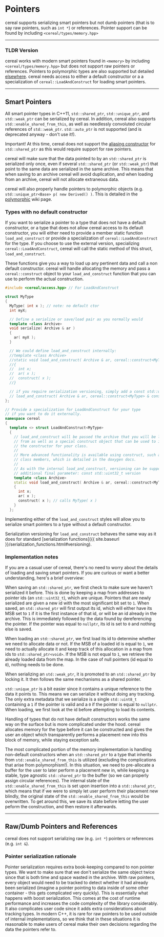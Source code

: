 Pointers
========

cereal supports serializing smart pointers but not dumb pointers (that is to say raw pointers, such as `int *`) or references.  Pointer support can be found by including `<cereal/types/memory.hpp>`

---

### TLDR Version

cereal works with modern smart pointers found in `<memory>` by including `<cereal/types/memory.hpp>` but does not support raw pointers or references.  Pointers to polymorphic types are also supported but detailed [elsewhere](polymorphism.html).  cereal needs access to either a default constructor or a a specialization of `cereal::LoadAndConstruct` for loading smart pointers.  

---

## Smart Pointers

All smart pointer types in C++11, `std::shared_ptr`, `std::unique_ptr`, and `std::weak_ptr` can be serialized by cereal.  In addition, cereal also supports `std::enable_shared_from_this`, as well as needlessly convoluted circular references of `std::weak_ptr`.  `std::auto_ptr` is not supported (and is deprecated anyway - don't use it!).

<span class="label label-warning">Important!</span>
At this time, cereal does not support the [aliasing constructor](http://en.cppreference.com/w/cpp/memory/shared_ptr/shared_ptr) for `std::shared_ptr` as this would require support for raw pointers.

cereal will make sure that the data pointed to by an `std::shared_ptr` is serialized only once, even if several `std::shared_ptr` (or `std::weak_ptr`) that point to the same data are serialized in the same archive.  This means that when saving to an archive cereal will avoid duplication, and when loading from an archive, cereal will not allocate extraneous data.

cereal will also properly handle pointers to polymorphic objects (e.g. `std::unique_ptr<Base> p( new Derived() )`.  This is detailed in the [polymorphic](polymorphism.html) wiki page.

### Types with no default constructor

If you want to serialize a pointer to a type that does not have a default constructor, or a type that does not allow cereal access to its default constructor, you will either need to provide a member static function `load_and_construct` or provide a specialization of `cereal::LoadAndConstruct` for the type.  If you choose to use the external version, specializing `cereal::LoadAndConstruct`, cereal will call the static method of this struct, `load_and_construct`.

These functions give you a way to load up any pertinent data and call a non default constructor.  cereal will handle
allocating the memory and pass a `cereal::construct` object to your `load_and_construct` function that you can use to
perform the actual construction.

```cpp
#include <cereal/access.hpp> // For LoadAndConstruct

struct MyType
{
  MyType( int x ); // note: no default ctor
  int myX;

  // Define a serialize or save/load pair as you normally would
  template <class Archive>
  void serialize( Archive & ar )
  {
    ar( myX );
  }

  // We could define load_and_construct internally:
  //template <class Archive>
  //static void load_and_construct( Archive & ar, cereal::construct<MyType> & construct )
  //{
  //  int x;
  //  ar( x );
  //  construct( x );
  //}

  // if you require serialization versioning, simply add a const std::uint32_t as the final parameter, e.g.:
  // load_and_construct( Archive & ar, cereal::construct<MyType> & construct, std::uint32_t const version )
};

// Provide a specialization for LoadAndConstruct for your type
// if you want to do it externally.
namespace cereal
{
  template <> struct LoadAndConstruct<MyType>
  {
    // load_and_construct will be passed the archive that you will be loading
    // from as well as a special construct object that can be used to invoke
    // the constructor for your class.
    //
    // More advanced functionality is available using construct, such as accessing
    // class members, which is detailed in the doxygen docs.
    //
    // As with the internal load_and_construct, versioning can be supported by adding an
    // additional final parameter: const std::uint32_t version
    template <class Archive>
    static void load_and_construct( Archive & ar, cereal::construct<MyType> & construct )
    {
      int x;
      ar( x );
      construct( x ); // calls MyType( x )
    }
  };
```

Implementing either of the `load_and_construct` styles will allow you to serialize smart pointers to a type without a
default constructor.

Serialization versioning for `load_and_construct` behaves the same way as it does for standard [serialization functions]({{ site.baseurl }}/serialization_functions.html#versioning).

### Implementation notes

If you are a casual user of cereal, there's no need to worry about the details of loading and saving smart pointers.  If you are curious or want a
better understanding, here's a brief overview:

When saving an `std::shared_ptr`, we first check to make sure we haven't serialized it before.  This is done by keeping a map from addresses to pointer ids (an `std::uint32_t`), which are unique.  Pointers that are newly serialized are given a new id with the most significant bit set to `1`.  When saved, an `std::shared_ptr` will first output its id, which will either have its MSB set to `1` if it is the first instance of that id, or will be an id already in the archive.  This is immediately followed by the data found by dereferencing the pointer.  If the pointer was equal to `nullptr`, its id is set to `0` and nothing else is saved.

When loading an `std::shared_ptr`, we first load its id to determine whether we need to allocate data or not.  If the MSB of a loaded id is equal to `1`, we need to actually allocate it and keep track of this allocation in a map from ids to `std::shared_ptr<void>`.  If the MSB is not equal to `1`, we retrieve the already loaded data from the map.  In the case of null pointers (id equal to `0`), nothing needs to be done.

When serializing an `std::weak_ptr`, it is promoted to an `std::shared_ptr` by locking it.  It then follows the same mechanisms as a shared pointer.

`std::unique_ptr` is a bit easier since it contains a unique reference to the data it points to.  This means we can serialize it without doing any tracking.  The only extra metadata that we serialize is a single `std::uint8_t` containing a `1` if the pointer is valid and a `0` if the pointer is equal to `nullptr`.  When loading, we first look at the id before attempting to load its contents.

Handling of types that do not have default constructors works the same way on the surface but is more complicated under
the hood.  cereal allocates memory for the type before it can be constructed and gives the user an object which
transparently performs a placement new into this block of memory, while staying exception safe.

The most complicated portion of the memory implementation is handling non-default constructors when an `std::shared_ptr`
to a type that inherits from `std::enable_shared_from_this` is utilized (excluding the complications that arise from polymorphism!).  In this situation, we need to pre-allocate a buffer for the user to later perform a placement new in, while keeping a stable, type agnostic `std::shared_ptr` to the buffer (so we can properly assign circular references).  The internal state of the `std::enable_shared_from_this` is set upon insertion into a `std::shared_ptr`, which means that if we were to simply let user perform their placement new blindly, the original state of the `std::enable_shared_from_this` would be overwritten.  To get around this, we save its state before letting the user peform the construction, and then restore it afterwards.

---

## Raw/Dumb Pointers and References

cereal does not support serializing raw (e.g. `int *`) pointers or references (e.g. `int &`).

### Pointer serialization rationale

Pointer serialization requires extra book-keeping compared to non pointer types.  We want to make sure that we don't serialize the same object twice since that is both time and space wasted in the archive.  With raw pointers, every object would need to be tracked to detect whether it had already been serialized (imagine a pointer pointing to data inside of some other container - this gets complicated very quickly).  This is essentially what happens with boost serialization.  This comes at the cost of runtime performance and increases the code complexity of the library considerably.  It also complicates user code since it adds extra considerations about tracking types.  In modern C++, it is rare for raw pointers to be used outside of internal implementations, so we think that in these situations it is reasonable to make users of cereal make their own decisions regarding the data the pointers refer to.
